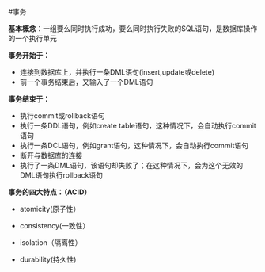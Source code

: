 #事务

**基本概念**：一组要么同时执行成功，要么同时执行失败的SQL语句，是数据库操作的一个执行单元

**事务开始于：**

* 连接到数据库上，并执行一条DML语句(insert,update或delete)
* 前一个事务结束后，又输入了一个DML语句

**事务结束于：**

* 执行commit或rollback语句
* 执行一条DDL语句，例如create table语句，这种情况下，会自动执行commit语句
* 执行一条DCL语句，例如grant语句，这种情况下，会自动执行commit语句
* 断开与数据库的连接
* 执行了一条DML语句，该语句却失败了；在这种情况下，会为这个无效的DML语句执行rollback语句

**事务的四大特点：（ACID）**

* atomicity(原子性）

* consistency(一致性）

* isolation（隔离性）

* durability(持久性)
